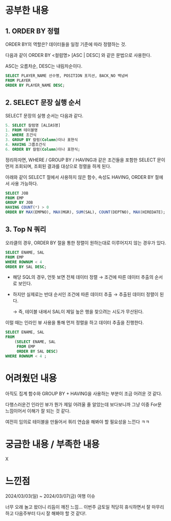 # 공부한 내용


## 1. ORDER BY 정렬

ORDER BY의 역할은? 데이터들을 일정 기준에 따라 정렬하는 것.

다음과 같이 ORDER BY <컬럼명> [ASC | DESC] 와 같은 문법으로 사용한다.

ASC는 오름차순, DESC는 내림차순이다.

```sql
SELECT PLAYER_NAME 선수명, POSITION 포지션, BACK_NO 백넘버 
FROM PLAYER 
ORDER BY PLAYER_NAME DESC;
```

## 2. SELECT 문장 실행 순서

SELECT 문장의 실행 순서는 다음과 같다.

```sql
5. SELECT 칼럼명 [ALIAS명] 
1. FROM 테이블명 
2. WHERE 조건식 
3. GROUP BY 칼럼(Column)이나 표현식 
4. HAVING 그룹조건식 
6. ORDER BY 칼럼(Column)이나 표현식;
```

정리하자면, WHERE / GROUP BY / HAVING과 같은 조건들을 포함한 SELECT 문이 먼저 조회되며, 조회된 결과를 대상으로 정렬을 하게 된다.

아래와 같이 SELECT 절에서 사용하지 않은 함수, 속성도 HAVING, ORDER BY 절에서 사용 가능하다.

```sql
SELECT JOB 
FROM EMP 
GROUP BY JOB 
HAVING COUNT(*) > 0 
ORDER BY MAX(EMPNO), MAX(MGR), SUM(SAL), COUNT(DEPTNO), MAX(HIREDATE);
```

## 3. Top N 쿼리

오라클의 경우, ORDER BY 절을 통한 정렬이 원하는대로 이루어지지 않는 경우가 있다.

```sql
SELECT ENAME, SAL 
FROM EMP 
WHERE ROWNUM < 4 
ORDER BY SAL DESC;
```

- 해당 SQL의 경우, 언뜻 보면 전체 데이터 정렬 → 조건에 따른 데이터 추출의 순서로 보인다.
- 하지만 실제로는 반대 순서인 조건에 따른 데이터 추출 → 추출된 데이터 정렬이 된다.

  → 즉, 테이블 내에서 SAL이 제일 높은 행을 찾으려는 시도가 무산된다.


이럴 때는 인라인 뷰 사용을 통해 먼저 정렬을 하고 데이터 추출을 진행한다.

```sql
SELECT ENAME, SAL 
FROM 
	(SELECT ENAME, SAL 
	 FROM EMP 
	 ORDER BY SAL DESC) 
WHERE ROWNUM < 4 ;
```

# 어려웠던 내용


아직도 집계 함수와 GROUP BY + HAVING을 사용하는 부분이 조금 어려운 것 같다.

다행스러운건 인라인 뷰가 뭔가 제일 어려울 줄 알았는데 보다보니까 그냥 이중 For문 느낌이어서 이해가 잘 되는 것 같다.

여전히 임의로 테이블을 만들어서 쿼리 연습을 해봐야 할 필요성을 느낀다 ㅋㅋ

# 궁금한 내용 / 부족한 내용


X

# 느낀점


2024/03/03(일) ~ 2024/03/07(금) 여행 이슈

너무 오래 놀고 왔더니 리듬이 깨진 느낌… 이번주 금토일 적당히 휴식하면서 잘 마무리하고 다음주부터 다시 잘 해봐야 할 것 같다!.